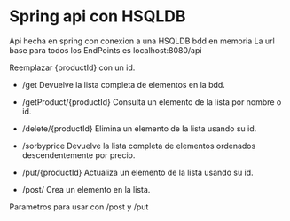# Spring api con HSQLDB

Api hecha en spring con conexion a una HSQLDB bdd en memoria
La url base para todos los EndPoints es localhost:8080/api

Reemplazar {productId} con un id.

- /get   Devuelve la lista completa de elementos en la bdd.

- /getProduct/{productId} Consulta un elemento de la lista por nombre o id.

- /delete/{productId}   Elimina un elemento de la lista usando su id.

- /sorbyprice   Devuelve la lista completa de elementos ordenados descendentemente por precio.

- /put/{productId} Actualiza un elemento de la lista usando su id. 

- /post/   Crea un elemento en la lista.


 Parametros para usar con /post y /put 
